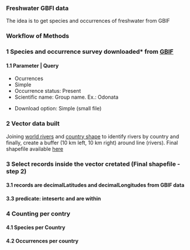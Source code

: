 ### Freshwater GBFI data
The idea is to get species and occurrences of freshwater from GBIF 
### Workflow of Methods
### 1 Species and occurrence survey downloaded* from [GBIF]()
#### 1.1 Parameter | Query 
- Ocurrences
- Simple 
- Occurrence status:  Present
- Scientific name: Group name. Ex.: Odonata

* Download option: Simple (small file) 


### 2 Vector data built 
Joining [world rivers](http://ihp-wins.unesco.org/layers/geonode:world_rivers) and  [country shape](https://www.naturalearthdata.com/downloads/10m-cultural-vectors/10m-admin-0-countries/) to identify rivers by country and finally, create a buffer (10 km left, 10 km right) around line (rivers). Final shapefile available [here](https://github.com/Tai-Rocha/GBIF_tests/tree/main/data/shape) 

### 3 Select records inside the vector cretated (Final shapefile - step 2)  
#### 3.1 records are decimalLatitudes and decimalLongitudes from GBIF data 
#### 3.3 predicate: intesertc and are within 

### 4 Counting per contry
#### 4.1 Species per Country
#### 4.2 Occurrences per country

